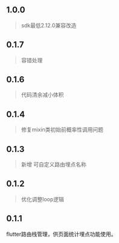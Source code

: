 ## 1.0.0

> sdk最低2.12.0兼容改造

## 0.1.7

> 容错处理

## 0.1.6

> 代码清余减小体积

## 0.1.4

> 修复mixin类初始前概率性调用问题

## 0.1.3

> 新增 可自定义路由埋点名称

## 0.1.2

> 优化调整loop逻辑

## 0.1.1

flutter路由栈管理，供页面统计埋点功能使用。
